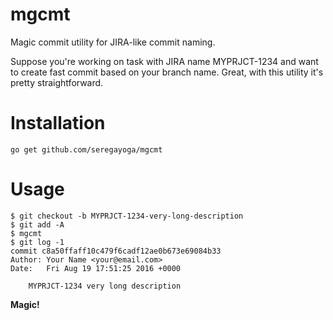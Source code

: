 # mgcmt
Magic commit utility for JIRA-like commit naming.

Suppose you're working on task with JIRA name MYPRJCT-1234 and want to create fast commit based on your branch name.
Great, with this utility it's pretty straightforward.
# Installation
```
go get github.com/seregayoga/mgcmt
```
# Usage
```
$ git checkout -b MYPRJCT-1234-very-long-description
$ git add -A
$ mgcmt
$ git log -1
commit c8a50ffaff10c479f6cadf12ae0b673e69084b33
Author: Your Name <your@email.com>
Date:   Fri Aug 19 17:51:25 2016 +0000

    MYPRJCT-1234 very long description
```
**Magic!**

